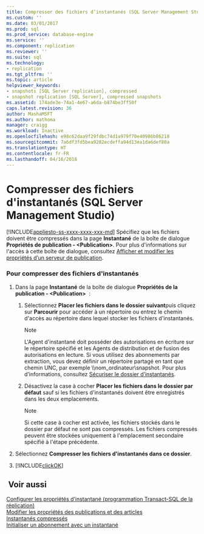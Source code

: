 ```yaml
---
title: Compresser des fichiers d’instantanés (SQL Server Management Studio) | Microsoft Docs
ms.custom: ''
ms.date: 03/01/2017
ms.prod: sql
ms.prod_service: database-engine
ms.service: ''
ms.component: replication
ms.reviewer: ''
ms.suite: sql
ms.technology:
- replication
ms.tgt_pltfrm: ''
ms.topic: article
helpviewer_keywords:
- snapshots [SQL Server replication], compressed
- snapshot replication [SQL Server], compressed snapshots
ms.assetid: 174ade3e-74a1-4e67-a6da-b874be3ff50f
caps.latest.revision: 36
author: MashaMSFT
ms.author: mathoma
manager: craigg
ms.workload: Inactive
ms.openlocfilehash: e98c62daa9f29fdbc74d1a979f70e40986b86218
ms.sourcegitcommit: 7a6df3fd5bea9282ecdeffa94d13ea1da6def80a
ms.translationtype: HT
ms.contentlocale: fr-FR
ms.lasthandoff: 04/16/2018
---
```

# <a name="compress-snapshot-files-sql-server-management-studio"></a>Compresser des fichiers d'instantanés (SQL Server Management Studio)
[!INCLUDE[appliesto-ss-xxxx-xxxx-xxx-md](../../../includes/appliesto-ss-xxxx-xxxx-xxx-md.md)]
  Spécifiez que les fichiers doivent être compressés dans la page **Instantané** de la boîte de dialogue **Propriétés de publication - \<Publication>**. Pour plus d'informations sur l'accès à cette boîte de dialogue, consultez [Afficher et modifier les propriétés d’un serveur de publication](../../../relational-databases/replication/publish/view-and-modify-publication-properties.md).  
  
### <a name="to-compress-snapshot-files"></a>Pour compresser des fichiers d'instantanés  
  
1.  Dans la page **Instantané** de la boîte de dialogue **Propriétés de la publication - \<Publication>**  :  
  
    1.  Sélectionnez **Placer les fichiers dans le dossier suivant**puis cliquez sur **Parcourir** pour accéder à un répertoire ou entrez le chemin d'accès au répertoire dans lequel stocker les fichiers d'instantanés.  
  
        > [!NOTE]  
        >  L'Agent d'instantané doit posséder des autorisations en écriture sur le répertoire spécifié et les Agents de distribution et de fusion des autorisations en lecture. Si vous utilisez des abonnements par extraction, vous devez définir un répertoire partagé en tant que chemin UNC, par exemple \\\nom_ordinateur\snapshot. Pour plus d’informations, consultez [Sécuriser le dossier d’instantanés](../../../relational-databases/replication/security/secure-the-snapshot-folder.md).  
  
    2.  Désactivez la case à cocher **Placer les fichiers dans le dossier par défaut** sauf si les fichiers d'instantanés doivent être enregistrés dans les deux emplacements.  
  
        > [!NOTE]  
        >  Si cette case à cocher est activée, les fichiers stockés dans le dossier par défaut ne sont pas compressés. Les fichiers compressés peuvent être stockées uniquement à l'emplacement secondaire spécifié à l'étape précédente.  
  
2.  Sélectionnez **Compresser les fichiers d'instantanés dans ce dossier**.  
  
3.  [!INCLUDE[clickOK](../../../includes/clickok-md.md)]  
  
## <a name="see-also"></a> Voir aussi  
 [Configurer les propriétés d’instantané &#40;programmation Transact-SQL de la réplication&#41;](../../../relational-databases/replication/publish/configure-snapshot-properties-replication-transact-sql-programming.md)   
 [Modifier les propriétés des publications et des articles](../../../relational-databases/replication/publish/change-publication-and-article-properties.md)   
 [Instantanés compressés](../../../relational-databases/replication/compressed-snapshots.md)   
 [Initialiser un abonnement avec un instantané](../../../relational-databases/replication/initialize-a-subscription-with-a-snapshot.md)  
  
  
